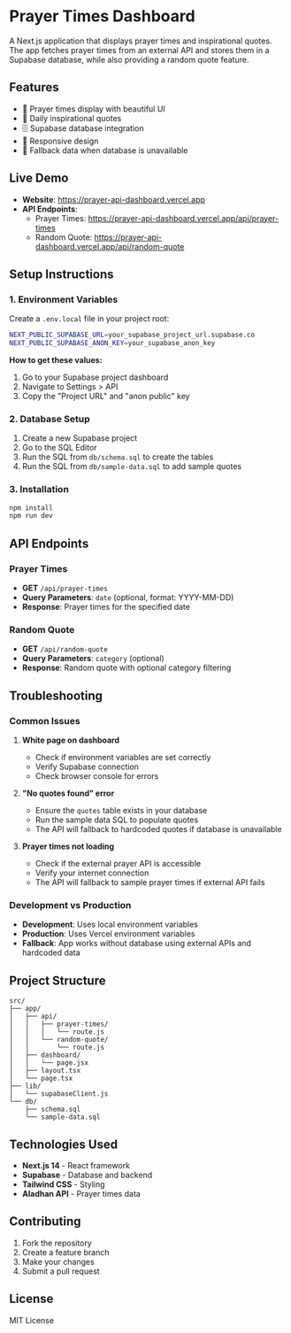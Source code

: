 # Prayer Times Dashboard

A Next.js application that displays prayer times and inspirational quotes. The app fetches prayer times from an external API and stores them in a Supabase database, while also providing a random quote feature.

## Features

- 📅 Prayer times display with beautiful UI
- 💬 Daily inspirational quotes
- 🗄️ Supabase database integration
- 📱 Responsive design
- 🔄 Fallback data when database is unavailable

## Live Demo

- **Website**: https://prayer-api-dashboard.vercel.app
- **API Endpoints**:
  - Prayer Times: https://prayer-api-dashboard.vercel.app/api/prayer-times
  - Random Quote: https://prayer-api-dashboard.vercel.app/api/random-quote

## Setup Instructions

### 1. Environment Variables

Create a `.env.local` file in your project root:

```bash
NEXT_PUBLIC_SUPABASE_URL=your_supabase_project_url.supabase.co
NEXT_PUBLIC_SUPABASE_ANON_KEY=your_supabase_anon_key
```

**How to get these values:**
1. Go to your Supabase project dashboard
2. Navigate to Settings > API
3. Copy the "Project URL" and "anon public" key

### 2. Database Setup

1. Create a new Supabase project
2. Go to the SQL Editor
3. Run the SQL from `db/schema.sql` to create the tables
4. Run the SQL from `db/sample-data.sql` to add sample quotes

### 3. Installation

```bash
npm install
npm run dev
```

## API Endpoints

### Prayer Times
- **GET** `/api/prayer-times`
- **Query Parameters**: `date` (optional, format: YYYY-MM-DD)
- **Response**: Prayer times for the specified date

### Random Quote
- **GET** `/api/random-quote`
- **Query Parameters**: `category` (optional)
- **Response**: Random quote with optional category filtering

## Troubleshooting

### Common Issues

1. **White page on dashboard**
   - Check if environment variables are set correctly
   - Verify Supabase connection
   - Check browser console for errors

2. **"No quotes found" error**
   - Ensure the `quotes` table exists in your database
   - Run the sample data SQL to populate quotes
   - The API will fallback to hardcoded quotes if database is unavailable

3. **Prayer times not loading**
   - Check if the external prayer API is accessible
   - Verify your internet connection
   - The API will fallback to sample prayer times if external API fails

### Development vs Production

- **Development**: Uses local environment variables
- **Production**: Uses Vercel environment variables
- **Fallback**: App works without database using external APIs and hardcoded data

## Project Structure

```
src/
├── app/
│   ├── api/
│   │   ├── prayer-times/
│   │   │   └── route.js
│   │   └── random-quote/
│   │       └── route.js
│   ├── dashboard/
│   │   └── page.jsx
│   ├── layout.tsx
│   └── page.tsx
├── lib/
│   └── supabaseClient.js
└── db/
    ├── schema.sql
    └── sample-data.sql
```

## Technologies Used

- **Next.js 14** - React framework
- **Supabase** - Database and backend
- **Tailwind CSS** - Styling
- **Aladhan API** - Prayer times data

## Contributing

1. Fork the repository
2. Create a feature branch
3. Make your changes
4. Submit a pull request

## License

MIT License
